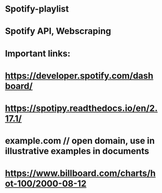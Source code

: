 # Spotify-playlist
# Spotify API, Webscraping
# Important links:
# https://developer.spotify.com/dashboard/
# https://spotipy.readthedocs.io/en/2.17.1/
# example.com // open domain, use in illustrative examples in documents
# https://www.billboard.com/charts/hot-100/2000-08-12
